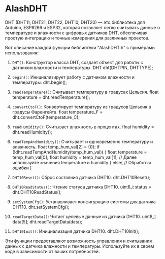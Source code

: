 # AlashDHT
DHT (DHT11, DHT21, DHT22, DHT10, DHT20) — это библиотека для Arduino, ESP8266 и ESP32, которая позволяет легко считывать данные о температуре и влажности с цифровых датчиков DHT, обеспечивая простую интеграцию и точные измерения для различных проектов.


Вот описание каждой функции библиотеки "AlashDHT.h" с примерами использования:

1. `DHT()`: Конструктор класса DHT, создает объект для работы с датчиком влажности и температуры.
DHT dht(DHTPIN, DHTTYPE);


2. `begin()`: Инициализирует работу с датчиком влажности и температуры.
dht.begin();


3. `readTemperature()`: Считывает температуру в градусах Цельсия.
float temperature = dht.readTemperature();


4. `convertCtoF()`: Конвертирует температуру из градусов Цельсия в градусы Фаренгейта.
float temperature_F = dht.convertCtoF(temperature_C);


5. `readHumidity()`: Считывает влажность в процентах.
float humidity = dht.readHumidity();


6. `readTempAndHumidity()`: Считывает и одновременно температуру и влажность.
float temp_hum_val[2] = {0};
if (!dht.readTempAndHumidity(temp_hum_val)) {
    float temperature = temp_hum_val[0];
    float humidity = temp_hum_val[1];
    // Далее используйте значения temperature и humidity
} else{     // Обработка ошибки
}


8. `DHT10Reset()`: Сброс состояния датчика DHT10.
dht.DHT10Reset();


9. `DHT10ReadStatus()`: Чтение статуса датчика DHT10.
uint8_t status = dht.DHT10ReadStatus();


10. `setSystemCfg()`: Устанавливает конфигурацию системы для датчика DHT10.
dht.setSystemCfg();


11. `readTargetData()`: Читает целевые данные из датчика DHT10.
uint8_t data[5];
dht.readTargetData(data);


12. `DHT10Init()`: Инициализация датчика DHT10.
dht.DHT10Init();


Эти функции предоставляют возможность управления и считывания данных с датчика влажности и температуры. Используйте их в своем коде в зависимости от ваших потребностей.
